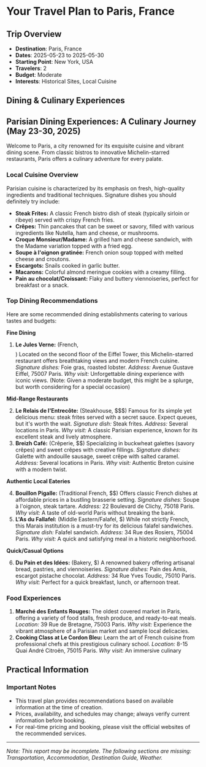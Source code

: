 # Your Travel Plan to Paris, France

## Trip Overview
- **Destination**: Paris, France
- **Dates**: 2025-05-23 to 2025-05-30
- **Starting Point**: New York, USA
- **Travelers**: 2
- **Budget**: Moderate
- **Interests**: Historical Sites, Local Cuisine

## Dining & Culinary Experiences

## Parisian Dining Experiences: A Culinary Journey (May 23-30, 2025)

Welcome to Paris, a city renowned for its exquisite cuisine and vibrant dining scene. From classic bistros to innovative Michelin-starred restaurants, Paris offers a culinary adventure for every palate.

### Local Cuisine Overview

Parisian cuisine is characterized by its emphasis on fresh, high-quality ingredients and traditional techniques. Signature dishes you should definitely try include:

*   **Steak Frites:** A classic French bistro dish of steak (typically sirloin or ribeye) served with crispy French fries.
*   **Crêpes:** Thin pancakes that can be sweet or savory, filled with various ingredients like Nutella, ham and cheese, or mushrooms.
*   **Croque Monsieur/Madame:** A grilled ham and cheese sandwich, with the Madame variation topped with a fried egg.
*   **Soupe à l'oignon gratinée:** French onion soup topped with melted cheese and croutons.
*   **Escargots:** Snails cooked in garlic butter.
*   **Macarons:** Colorful almond meringue cookies with a creamy filling.
*   **Pain au chocolat/Croissant:** Flaky and buttery viennoiseries, perfect for breakfast or a snack.

### Top Dining Recommendations

Here are some recommended dining establishments catering to various tastes and budgets:

**Fine Dining**

1.  **Le Jules Verne:** (French, $$$$) Located on the second floor of the Eiffel Tower, this Michelin-starred restaurant offers breathtaking views and modern French cuisine. *Signature dishes:* Foie gras, roasted lobster. *Address:* Avenue Gustave Eiffel, 75007 Paris. *Why visit:* Unforgettable dining experience with iconic views.
    (Note: Given a moderate budget, this might be a splurge, but worth considering for a special occasion)

**Mid-Range Restaurants**

2.  **Le Relais de l'Entrecôte:** (Steakhouse, $$$) Famous for its simple yet delicious menu: steak frites served with a secret sauce. Expect queues, but it's worth the wait. *Signature dish:* Steak frites. *Address:* Several locations in Paris. *Why visit:* A classic Parisian experience, known for its excellent steak and lively atmosphere.
3.  **Breizh Café:** (Crêperie, $$) Specializing in buckwheat galettes (savory crêpes) and sweet crêpes with creative fillings. *Signature dishes:* Galette with andouille sausage, sweet crêpe with salted caramel. *Address:* Several locations in Paris. *Why visit:* Authentic Breton cuisine with a modern twist.

**Authentic Local Eateries**

4.  **Bouillon Pigalle:** (Traditional French, $$) Offers classic French dishes at affordable prices in a bustling brasserie setting. *Signature dishes:* Soupe à l'oignon, steak tartare. *Address:* 22 Boulevard de Clichy, 75018 Paris. *Why visit:* A taste of old-world Paris without breaking the bank.
5.  **L'As du Fallafel:** (Middle Eastern/Falafel, $) While not strictly French, this Marais institution is a must-try for its delicious falafel sandwiches. *Signature dish:* Falafel sandwich. *Address:* 34 Rue des Rosiers, 75004 Paris. *Why visit:* A quick and satisfying meal in a historic neighborhood.

**Quick/Casual Options**

6.  **Du Pain et des Idées:** (Bakery, $) A renowned bakery offering artisanal bread, pastries, and viennoiseries. *Signature dishes:* Pain des Amis, escargot pistache chocolat. *Address:* 34 Rue Yves Toudic, 75010 Paris. *Why visit:* Perfect for a quick breakfast, lunch, or afternoon treat.

### Food Experiences

1.  **Marché des Enfants Rouges:** The oldest covered market in Paris, offering a variety of food stalls, fresh produce, and ready-to-eat meals. *Location:* 39 Rue de Bretagne, 75003 Paris. *Why visit:* Experience the vibrant atmosphere of a Parisian market and sample local delicacies.
2.  **Cooking Class at Le Cordon Bleu:** Learn the art of French cuisine from professional chefs at this prestigious culinary school. *Location:* 8-15 Quai André Citroën, 75015 Paris. *Why visit:* An immersive culinary

## Practical Information

### Important Notes
- This travel plan provides recommendations based on available information at the time of creation.
- Prices, availability, and schedules may change; always verify current information before booking.
- For real-time pricing and booking, please visit the official websites of the recommended services.



---
*Note: This report may be incomplete. The following sections are missing: Transportation, Accommodation, Destination Guide, Weather.*